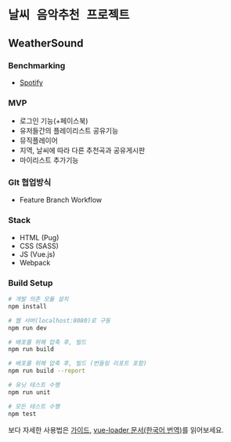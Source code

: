 # ` 날씨 음악추천 프로젝트 `

## WeatherSound

### Benchmarking
- [Spotify](https://play.spotify.com/)

### MVP
- 로그인 기능(+페이스북)
- 유저들간의 플레이리스트 공유기능
- 뮤직플레이어
- 지역, 날씨에 따라 다른 추천곡과 공유게시판
- 마이리스트 추가기능

### GIt 협업방식
- Feature Branch Workflow

### Stack
- HTML (Pug)
- CSS (SASS)
- JS (Vue.js)
- Webpack

### Build Setup

``` bash
# 개발 의존 모듈 설치
npm install

# 웹 서버(localhost:8080)로 구동
npm run dev

# 배포를 위해 압축 후, 빌드
npm run build

# 배포를 위해 압축 후, 빌드 (번들링 리포트 포함)
npm run build --report

# 유닛 테스트 수행
npm run unit

# 모든 테스트 수행
npm test
```

<!-- 보다 자세한 사용법은 [가이드](http://yamoo9.github.io/vue-full/), [vue-loader 문서(한국어 번역)](https://vue-loader.vuejs.org/kr/)를 읽어보세요. -->
보다 자세한 사용법은 [가이드](https://vuejs-templates.github.io/webpack/), [vue-loader 문서(한국어 번역)](https://vue-loader.vuejs.org/kr/)를 읽어보세요.